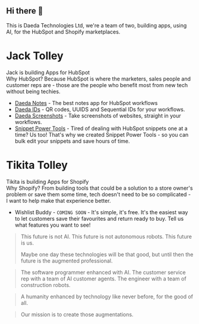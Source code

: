 ## Hi there 👋
This is Daeda Technologies Ltd, we're a team of two, building apps, using AI, for the HubSpot and Shopify marketplaces.

# Jack Tolley
Jack is building Apps for HubSpot<br>
Why HubSpot? Because HubSpot is where the marketers, sales people and customer reps are - those are the people who benefit most from new tech without being techies.
- [Daeda Notes](https://daeda.tech/hubspot-apps/daeda-notes/install/) - The best notes app for HubSpot workflows
- [Daeda IDs](https://daeda.tech/hubspot-apps/daeda-ids/install/) - QR codes, UUIDS and Sequential IDs for your workflows.
- [Daeda Screenshots](https://daeda.tech/hubspot-apps/daeda-screenshots/install/) - Take screenshots of websites, straight in your workflows.
- [Snippet Power Tools](https://snippetpowertools.com/) - Tired of dealing with HubSpot snippets one at a time? Us too! That's why we created Snippet Power Tools - so you can bulk edit your snippets and save hours of time.

# Tikita Tolley
Tikita is building Apps for Shopify<br>
Why Shopify? From building tools that could be a solution to a store owner's problem or save them some time, tech doesn't need to be so complicated - I want to help make that experience better.
- Wishlist Buddy - ```COMING SOON``` - It's simple, it's free. It's the easiest way to let customers save their favourites and return ready to buy. Tell us what features you want to see!


> This future is not AI.
> This future is not autonomous robots.
> This future is us.
> 
> Maybe one day these technologies will be that good, but until then the future is the augmented professional.

> The software programmer enhanced with AI.
> The customer service rep with a team of AI customer agents.
> The engineer with a team of construction robots.

> A humanity enhanced by technology like never before, for the good of all.

> Our mission is to create those augmentations.

